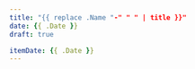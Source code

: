 ```yaml
---
title: "{{ replace .Name "-" " " | title }}"
date: {{ .Date }}
draft: true

itemDate: {{ .Date }}
---
```


